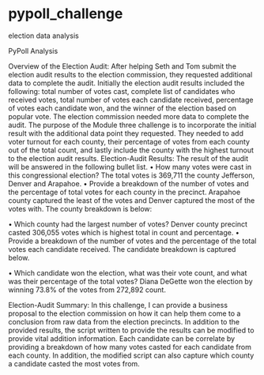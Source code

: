 # pypoll_challenge
election data analysis

PyPoll Analysis

Overview of the Election Audit: 
After helping Seth and Tom submit the election audit results to the election commission, they requested additional data to complete the audit.  Initially the election audit results included the following:  total number of votes cast, complete list of candidates who received votes, total number of votes each candidate received, percentage of votes each candidate won, and the winner of the election based on popular vote.  The election commission needed more data to complete the audit.  The purpose of the Module three challenge is to incorporate the initial result with the additional data point they requested.  They needed to add voter turnout for each county, their percentage of votes from each county out of the total count, and lastly include the county with the highest turnout to the election audit results.
Election-Audit Results:
The result of the audit will be answered in the following bullet list.
•	How many votes were cast in this congressional election?  The total votes is 369,711 the county Jefferson, Denver and Arapahoe.
•	Provide a breakdown of the number of votes and the percentage of total votes for each county in the precinct.  Arapahoe county captured the least of the votes and Denver captured the most of the votes with.  The county breakdown is below:
 
•	Which county had the largest number of votes?  Denver county precinct casted 306,055 votes which is highest total in count and percentage.
•	Provide a breakdown of the number of votes and the percentage of the total votes each candidate received. The candidate breakdown is captured below.

 
•	Which candidate won the election, what was their vote count, and what was their percentage of the total votes? Diana DeGette won the election by winning 73.8% of the votes from 272,892 count.   

Election-Audit Summary:
In this challenge, I can provide a business proposal to the election commission on how it can help them come to a conclusion from raw data from the election precincts.    In addition to the provided results, the script written to provide the results can be modified to provide vital addition information.  Each candidate can be correlate by providing a breakdown of how many votes casted for each candidate from each county. In addition, the modified script can also capture which county a candidate casted the most votes from.
